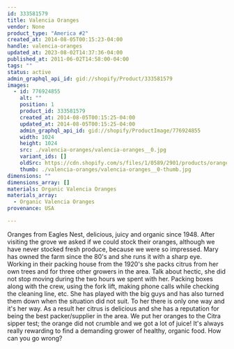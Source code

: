 ```yaml
---
id: 333581579
title: Valencia Oranges
vendor: None
product_type: "America #2"
created_at: 2014-08-05T00:15:23-04:00
handle: valencia-oranges
updated_at: 2023-08-02T14:37:36-04:00
published_at: 2011-06-02T14:58:00-04:00
tags: ""
status: active
admin_graphql_api_id: gid://shopify/Product/333581579
images:
  - id: 776924855
    alt: ""
    position: 1
    product_id: 333581579
    created_at: 2014-08-05T00:15:25-04:00
    updated_at: 2014-08-05T00:15:25-04:00
    admin_graphql_api_id: gid://shopify/ProductImage/776924855
    width: 1024
    height: 1024
    src: ./valencia-oranges/valencia-oranges__0.jpg
    variant_ids: []
    oldSrc: https://cdn.shopify.com/s/files/1/0589/2901/products/oranges.jpeg?v=1407212125
    thumb: ./valencia-oranges/valencia-oranges__0-thumb.jpg
dimensions: ""
dimensions_array: []
materials: Organic Valencia Oranges
materials_array:
  - Organic Valencia Oranges
provenance: USA

---
```


Oranges from Eagles Nest, delicious, juicy and organic since 1948. After visiting the grove we asked if we could stock their oranges, although we have never stocked fresh produce, because we were so impressed. Mary has owned the farm since the 80's and she runs it with a sharp eye. Working in their packing house from the 1920's she packs citrus from her own trees and for three other growers in the area. Talk about hectic, she did not stop moving during the two hours we spent with her. Packing boxes along with the crew, using the fork lift, making phone calls while checking the cleaning line, etc. She has played with the big guys and has also turned them down when the situation did not suit. To her there is only one way and it's her way. As a result her citrus is delicious and she has a reputation for being the best packer/supplier in the area. We put her oranges to the Citra sipper test; the orange did not crumble and we got a lot of juice! It's always really rewarding to find a demanding grower of healthy, organic food. How can you go wrong?